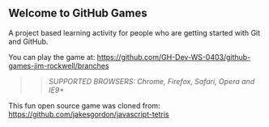 ## Welcome to GitHub Games

A project based learning activity for people who are getting started with Git and GitHub.

You can play the game at: https://github.com/GH-Dev-WS-0403/github-games-jim-rockwell/branches

>> _*SUPPORTED BROWSERS*: Chrome, Firefox, Safari, Opera and IE9+_

This fun open source game was cloned from: https://github.com/jakesgordon/javascript-tetris
